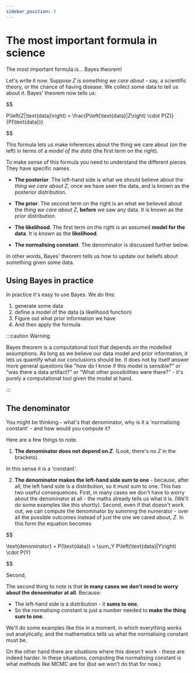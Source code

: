 ```yaml
---
sidebar_position: 3
---
```


# The most important formula in science

The most important formula is... Bayes theorem!

Let's write it now. Suppose $Z$ is *something we care about* - say, a scientific theory, or the chance of having disease.
We collect some data to tell us about it. Bayes' theorem now tells us:

$$

P\left(Z|\text{data}\right) = \frac{P\left(\text{data}|Z\right) \cdot P(Z)}{P(\text{data})}

$$

This formula lets us make inferences about the thing we care about (on the left) in terms of a *model of the data* (the
first term on the right).  

To make sense of this formula you need to understand the different pieces.  They have specific names.

* **The posterior**. The left-hand side is what we should believe about the *thing we care about* $Z$, once we have seen
  the data, and is known as the posterior distribution.

* **The prior**. The second term on the right is an what we believed about the *thing we care about* $Z$, **before** we saw
  any data.  It is known as the prior distribution.

* **The likelihood**. The first term on the right is an assumed **model for the data**.
  It is known as the **likelihood**.

* **The normalising constant**.  The denominator is discussed further below.

In other words, Bayes' theorem tells us how to update our beliefs about something given some data.

## Using Bayes in practice

In practice it's easy to use Bayes.  We do this:

1. generate some data
2. define a model of the data (a likelihood function)
3. Figure out what prior information we have
4. And then apply the formula

:::caution Warning

Bayes theorem is a computational tool that depends on the modelled assumptions.  As long as we believe our data model
and prior information, it lets us quantify what our conclusions should be. It does not by itself answer more general
questions like "how do I know if this model is sensible?" or "was there a data artifact?" or "What other possibilities
were there?" - it's purely a computational tool given the model at hand.

:::

## The denominator

You might be thinking - what's that denominator, why is it a 'normalising constant' - and how would you compute it?

Here are a few things to note.

1. **The denominator does not depend on $Z$**.  (Look, there's no $Z$ in the brackets). 

In this sense it is a 'constant'.

2. **The denominator makes the left-hand side sum to one** - because, after all, the left hand side is a distribution,
   so it must sum to one.  This has two useful consequences.  First, in many cases we don't have to worry about the
   denominator at all - the maths already tells us what it is.  (We'll do some examples like this shortly).  Second,
   even if that doesn't work out, we can compute the denominator by summing the numerator - over all the possible outcomes
   instead of just the one we cared about, $Z$.  In this form the equation becomes

$$

\text{denominator} = P(\text{data}) = \sum_Y P\left(\text{data}|Y\right) \cdot P(Y)

$$


Second, 

The second thing to note is that **in many cases we don't need to worry about the denominator at all**.  Because:

* The left-hand side is a distribution - it **sums to one**.
* So the normalising constant is just a number needed to **make the thing sum to one**.

We'll do some examples like this in a moment, in which everything works out analytically, and the mathematics tells us
what the normalising constant must be.

On the other hand there are situations where this doesn't work - these are indeed harder.  In these situations,
computing the normalising constant is what methods like MCMC are for (but we won't do that for now.)


